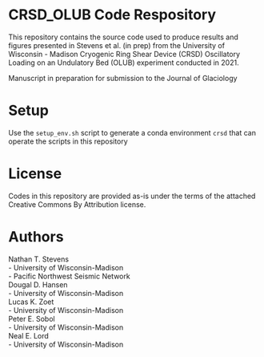 # CRSD_OLUB Code Respository  
This repository contains the source code used to produce results and figures presented in Stevens et al. (in prep) from the University of Wisconsin - Madison Cryogenic Ring Shear Device (CRSD) Oscillatory Loading on an Undulatory Bed (OLUB) experiment conducted in 2021.  

Manuscript in preparation for submission to the Journal of Glaciology

# Setup  
Use the `setup_env.sh` script to generate a conda environment `crsd` that can operate the scripts in this repository

# License  
Codes in this repository are provided as-is under the terms of the attached Creative Commons By Attribution license.

# Authors  
Nathan T. Stevens  
    - University of Wisconsin-Madison  
    - Pacific Northwest Seismic Network    
Dougal D. Hansen  
    - University of Wisconsin-Madison  
Lucas K. Zoet  
    - University of Wisconsin-Madison  
Peter E. Sobol  
    - University of Wisconsin-Madison  
Neal E. Lord  
    - University of Wisconsin-Madison  